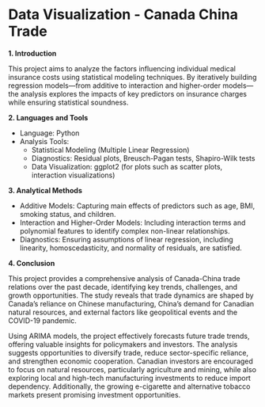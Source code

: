 # Data Visualization - Canada China Trade

**1. Introduction**  

This project aims to analyze the factors influencing individual medical insurance costs using statistical modeling techniques. By iteratively building regression models—from additive to interaction and higher-order models—the analysis explores the impacts of key predictors on insurance charges while ensuring statistical soundness.

**2. Languages and Tools**  

- Language: Python
- Analysis Tools:
  - Statistical Modeling (Multiple Linear Regression)
  - Diagnostics: Residual plots, Breusch-Pagan tests, Shapiro-Wilk tests
  - Data Visualization: ggplot2 (for plots such as scatter plots, interaction visualizations)

**3. Analytical Methods**  

- Additive Models: Capturing main effects of predictors such as age, BMI, smoking status, and children.
- Interaction and Higher-Order Models: Including interaction terms and polynomial features to identify complex non-linear relationships.
- Diagnostics: Ensuring assumptions of linear regression, including linearity, homoscedasticity, and normality of residuals, are satisfied.

**4. Conclusion**  

This project provides a comprehensive analysis of Canada-China trade relations over the past decade, identifying key trends, challenges, and growth opportunities. The study reveals that trade dynamics are shaped by Canada’s reliance on Chinese manufacturing, China’s demand for Canadian natural resources, and external factors like geopolitical events and the COVID-19 pandemic.  

Using ARIMA models, the project effectively forecasts future trade trends, offering valuable insights for policymakers and investors. The analysis suggests opportunities to diversify trade, reduce sector-specific reliance, and strengthen economic cooperation. Canadian investors are encouraged to focus on natural resources, particularly agriculture and mining, while also exploring local and high-tech manufacturing investments to reduce import dependency. Additionally, the growing e-cigarette and alternative tobacco markets present promising investment opportunities.
